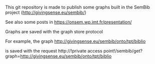 This git repository is made to publish some graphs built in the SemBib project
(http://givingsense.eu/sembib/)

See also some posts in
https://onsem.wp.imt.fr/presentation/

Graphs are saved with the graph store protocol

For example, the graph
http://givingsense.eu/sembib/onto/tpt/biblio

is saved with the request
http://!private access point!/sembib/get?graph=http://givingsense.eu/sembib/onto/tpt/biblio
